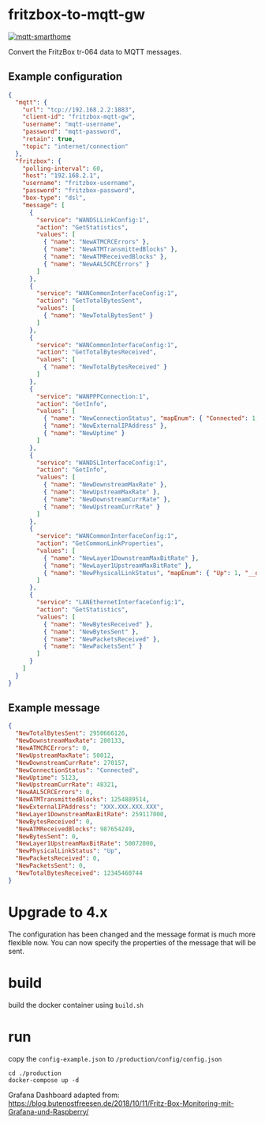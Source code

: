 # fritzbox-to-mqtt-gw

[![mqtt-smarthome](https://img.shields.io/badge/mqtt-smarthome-blue.svg)](https://github.com/mqtt-smarthome/mqtt-smarthome)

Convert the FritzBox tr-064 data to MQTT messages.

## Example configuration

```json
{
  "mqtt": {
    "url": "tcp://192.168.2.2:1883",
    "client-id": "fritzbox-mqtt-gw",
    "username": "mqtt-username",
    "password": "mqtt-password",
    "retain": true,
    "topic": "internet/connection"
  },
  "fritzbox": {
    "polling-interval": 60,
    "host": "192.168.2.1",
    "username": "fritzbox-username",
    "password": "fritzbox-password",
    "box-type": "dsl",
    "message": [
      {
        "service": "WANDSLLinkConfig:1",
        "action": "GetStatistics",
        "values": [
          { "name": "NewATMCRCErrors" },
          { "name": "NewATMTransmittedBlocks" },
          { "name": "NewATMReceivedBlocks" },
          { "name": "NewAAL5CRCErrors" }
        ]
      },
      {
        "service": "WANCommonInterfaceConfig:1",
        "action": "GetTotalBytesSent",
        "values": [
          { "name": "NewTotalBytesSent" }
        ]
      },
      {
        "service": "WANCommonInterfaceConfig:1",
        "action": "GetTotalBytesReceived",
        "values": [
          { "name": "NewTotalBytesReceived" }
        ]
      },
      {
        "service": "WANPPPConnection:1",
        "action": "GetInfo",
        "values": [
          { "name": "NewConnectionStatus", "mapEnum": { "Connected": 1, "__default": 0 } },
          { "name": "NewExternalIPAddress" },
          { "name": "NewUptime" }
        ]
      },
      {
        "service": "WANDSLInterfaceConfig:1",
        "action": "GetInfo",
        "values": [
          { "name": "NewDownstreamMaxRate" },
          { "name": "NewUpstreamMaxRate" },
          { "name": "NewDownstreamCurrRate" },
          { "name": "NewUpstreamCurrRate" }
        ]
      },
      {
        "service": "WANCommonInterfaceConfig:1",
        "action": "GetCommonLinkProperties",
        "values": [
          { "name": "NewLayer1DownstreamMaxBitRate" },
          { "name": "NewLayer1UpstreamMaxBitRate" },
          { "name": "NewPhysicalLinkStatus", "mapEnum": { "Up": 1, "__default": 0 } }
        ]
      },
      {
        "service": "LANEthernetInterfaceConfig:1",
        "action": "GetStatistics",
        "values": [
          { "name": "NewBytesReceived" },
          { "name": "NewBytesSent" },
          { "name": "NewPacketsReceived" },
          { "name": "NewPacketsSent" }
        ]
      }
    ]
  }
}
```

## Example message

```json
{
  "NewTotalBytesSent": 2950666126,
  "NewDownstreamMaxRate": 280133,
  "NewATMCRCErrors": 0,
  "NewUpstreamMaxRate": 50012,
  "NewDownstreamCurrRate": 270157,
  "NewConnectionStatus": "Connected",
  "NewUptime": 5123,
  "NewUpstreamCurrRate": 48321,
  "NewAAL5CRCErrors": 0,
  "NewATMTransmittedBlocks": 1254889514,
  "NewExternalIPAddress": "XXX.XXX.XXX.XXX",
  "NewLayer1DownstreamMaxBitRate": 259117000,
  "NewBytesReceived": 0,
  "NewATMReceivedBlocks": 987654249,
  "NewBytesSent": 0,
  "NewLayer1UpstreamMaxBitRate": 50072000,
  "NewPhysicalLinkStatus": "Up",
  "NewPacketsReceived": 0,
  "NewPacketsSent": 0,
  "NewTotalBytesReceived": 12345460744
}
```

# Upgrade to 4.x

The configuration has been changed and the message format is much more flexible now. 
You can now specify the properties of the message that will be sent.

# build

build the docker container using `build.sh`

# run

copy the `config-example.json` to `/production/config/config.json`

```
cd ./production
docker-compose up -d
```

Grafana Dashboard adapted from:
https://blog.butenostfreesen.de/2018/10/11/Fritz-Box-Monitoring-mit-Grafana-und-Raspberry/
